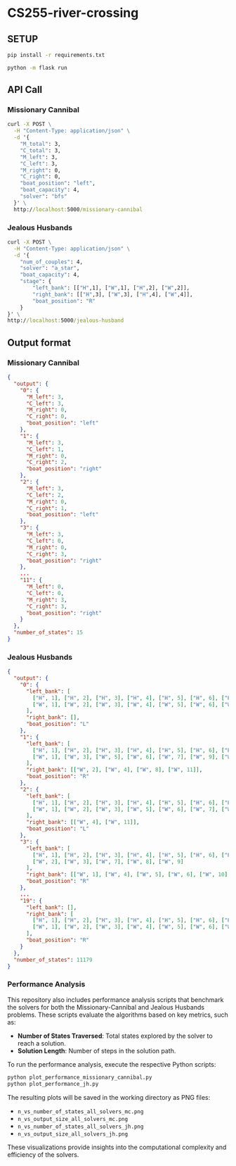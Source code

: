 # CS255-river-crossing

## SETUP
```cmd
pip install -r requirements.txt
```

```cmd
python -m flask run
```

## API Call

### Missionary Cannibal
```cmd
curl -X POST \
  -H "Content-Type: application/json" \
  -d '{
    "M_total": 3,
    "C_total": 3,
    "M_left": 3,
    "C_left": 3,
    "M_right": 0,
    "C_right": 0,
    "boat_position": "left",
    "boat_capacity": 4,
    "solver": "bfs"
  }' \
  http://localhost:5000/missionary-cannibal
```

### Jealous Husbands
```cmd
curl -X POST \
  -H "Content-Type: application/json" \
  -d '{
    "num_of_couples": 4, 
    "solver": "a_star",
    "boat_capacity": 4,
    "stage": {
        "left_bank": [["H",1], ["W",1], ["H",2], ["W",2]],
        "right_bank": [["H",3], ["W",3], ["H",4], ["W",4]],
        "boat_position": "R"
    }
}' \
http://localhost:5000/jealous-husband
```

## Output format

### Missionary Cannibal
```json
{
  "output": {
    "0": {
      "M_left": 3,
      "C_left": 3,
      "M_right": 0,
      "C_right": 0,
      "boat_position": "left"
    },
    "1": {
      "M_left": 3,
      "C_left": 1,
      "M_right": 0,
      "C_right": 2,
      "boat_position": "right"
    },
    "2": {
      "M_left": 3,
      "C_left": 2,
      "M_right": 0,
      "C_right": 1,
      "boat_position": "left"
    },
    "3": {
      "M_left": 3,
      "C_left": 0,
      "M_right": 0,
      "C_right": 3,
      "boat_position": "right"
    },
    ...
    "11": {
      "M_left": 0,
      "C_left": 0,
      "M_right": 3,
      "C_right": 3,
      "boat_position": "right"
    }
  },
  "number_of_states": 15
}
```

### Jealous Husbands
```json
{
  "output": {
    "0": {
      "left_bank": [
        ["H", 1], ["H", 2], ["H", 3], ["H", 4], ["H", 5], ["H", 6], ["H", 7], ["H", 8], ["H", 9], ["H", 10], ["H", 11],
        ["W", 1], ["W", 2], ["W", 3], ["W", 4], ["W", 5], ["W", 6], ["W", 7], ["W", 8], ["W", 9], ["W", 10], ["W", 11]
      ],
      "right_bank": [],
      "boat_position": "L"
    },
    "1": {
      "left_bank": [
        ["H", 1], ["H", 2], ["H", 3], ["H", 4], ["H", 5], ["H", 6], ["H", 7], ["H", 8], ["H", 9], ["H", 10], ["H", 11],
        ["W", 1], ["W", 3], ["W", 5], ["W", 6], ["W", 7], ["W", 9], ["W", 10]
      ],
      "right_bank": [["W", 2], ["W", 4], ["W", 8], ["W", 11]],
      "boat_position": "R"
    },
    "2": {
      "left_bank": [
        ["H", 1], ["H", 2], ["H", 3], ["H", 4], ["H", 5], ["H", 6], ["H", 7], ["H", 8], ["H", 9], ["H", 10], ["H", 11],
        ["W", 1], ["W", 2], ["W", 3], ["W", 5], ["W", 6], ["W", 7], ["W", 8], ["W", 9], ["W", 10]
      ],
      "right_bank": [["W", 4], ["W", 11]],
      "boat_position": "L"
    },
    "3": {
      "left_bank": [
        ["H", 1], ["H", 2], ["H", 3], ["H", 4], ["H", 5], ["H", 6], ["H", 7], ["H", 8], ["H", 9], ["H", 10], ["H", 11],
        ["W", 2], ["W", 3], ["W", 7], ["W", 8], ["W", 9]
      ],
      "right_bank": [["W", 1], ["W", 4], ["W", 5], ["W", 6], ["W", 10], ["W", 11]],
      "boat_position": "R"
    },
    ...
    "19": {
      "left_bank": [],
      "right_bank": [
        ["H", 1], ["H", 2], ["H", 3], ["H", 4], ["H", 5], ["H", 6], ["H", 7], ["H", 8], ["H", 9], ["H", 10], ["H", 11],
        ["W", 1], ["W", 2], ["W", 3], ["W", 4], ["W", 5], ["W", 6], ["W", 7], ["W", 8], ["W", 9], ["W", 10], ["W", 11]
      ],
      "boat_position": "R"
    }
  },
  "number_of_states": 11179
}
```

### Performance Analysis

This repository also includes performance analysis scripts that benchmark the solvers for both the Missionary-Cannibal and Jealous Husbands problems. These scripts evaluate the algorithms based on key metrics, such as:

- **Number of States Traversed**: Total states explored by the solver to reach a solution.
- **Solution Length**: Number of steps in the solution path.

To run the performance analysis, execute the respective Python scripts:

```bash
python plot_performance_missionary_cannibal.py
python plot_performance_jh.py
```

The resulting plots will be saved in the working directory as PNG files:
- `n_vs_number_of_states_all_solvers_mc.png`
- `n_vs_output_size_all_solvers_mc.png`
- `n_vs_number_of_states_all_solvers_jh.png`
- `n_vs_output_size_all_solvers_jh.png` 

These visualizations provide insights into the computational complexity and efficiency of the solvers.

